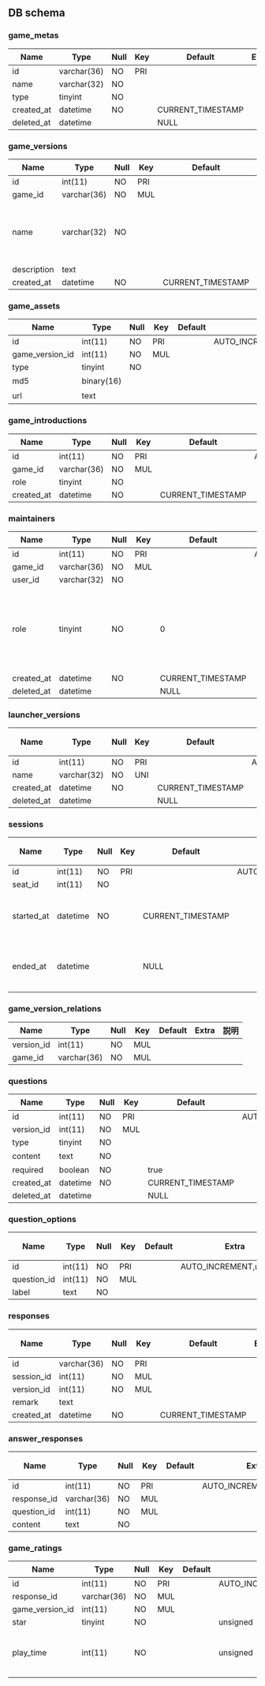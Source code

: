 ## DB schema

### game_metas
| Name | Type | Null | Key | Default | Extra | 説明 |
| --- | --- | --- | --- | --- | --- | --- |
| id | varchar(36) | NO | PRI |  |  | UUID |
| name | varchar(32) | NO |  |  |  |  |
| type | tinyint | NO |  |  |  | 0:`browser`,1:`java`,2:`exe` |
| created_at | datetime | NO |  | CURRENT_TIMESTAMP |  |  |
| deleted_at | datetime |  |  | NULL |  |  |

### game_versions
| Name | Type | Null | Key | Default | Extra | 説明 |
| --- | --- | --- | --- | --- | --- | --- |
| id | int(11) | NO | PRI |  | AUTO_INCREMENT,unsigned |  |
| game_id | varchar(36) | NO | MUL |  |  | UUID |
| name | varchar(32) | NO |  |  |  | ゲームのバージョン名 |
| description | text |  |  |  |  |  |
| created_at | datetime | NO |  | CURRENT_TIMESTAMP |  |  |

### game_assets
| Name | Type | Null | Key | Default | Extra | 説明 |
| --- | --- | --- | --- | --- | --- | --- |
| id | int(11) | NO | PRI |  | AUTO_INCREMENT,unsigned |  |
| game_version_id | int(11) | NO | MUL |  |  |  |
| type | tinyint | NO |  |  |  | 0:`url`,1:`jar`,2:`windows`,3:`mac` |
| md5 | binary(16) |  |  |  |  | typeが`browser`時はNULL |
| url | text |  |  |  |  | typeが`browser`以外でNULL |

### game_introductions
| Name | Type | Null | Key | Default | Extra | 説明 |
| --- | --- | --- | --- | --- | --- | --- |
| id | int(11) | NO | PRI |  | AUTO_INCREMENT,unsigned |  |
| game_id | varchar(36) | NO | MUL |  |  | UUID |
| role | tinyint | NO |  |  |  | 0:`image`,1:`movie` |
| created_at | datetime | NO |  | CURRENT_TIMESTAMP |  |  |

### maintainers
| Name | Type | Null | Key | Default | Extra | 説明 |
| --- | --- | --- | --- | --- | --- | --- |
| id | int(11) | NO | PRI |  | AUTO_INCREMENT,unsigned |  |
| game_id | varchar(36) | NO | MUL |  |  | UUID |
| user_id | varchar(32) | NO |  |  |  | traPID(UUID) |
| role | tinyint | NO |  | 0 |  | 0:ゲームの更新の権限のみ,1:ゲームの更新と更新権限を持つ使途の追加の権限を持つ |
| created_at | datetime | NO |  | CURRENT_TIMESTAMP |  |  |
| deleted_at | datetime |  |  | NULL |  |  |

### launcher_versions
| Name | Type | Null | Key | Default | Extra | 説明 |
| --- | --- | --- | --- | --- | --- | --- |
| id | int(11) | NO | PRI |  | AUTO_INCREMENT,unsigned |  |
| name | varchar(32) | NO | UNI |  |  |  |
| created_at | datetime | NO |  | CURRENT_TIMESTAMP |  |  |
| deleted_at | datetime |  |  | NULL |  |  |

### sessions
| Name | Type | Null | Key | Default | Extra | 説明 |
| --- | --- | --- | --- | --- | --- | --- |
| id | int(11) | NO | PRI |  | AUTO_INCREMENT,unsigned |  |
| seat_id | int(11) | NO |  |  |  |  |
| started_at | datetime | NO |  | CURRENT_TIMESTAMP |  | 着席時刻 |
| ended_at | datetime |  |  | NULL |  | 離席時刻 |

### game_version_relations
| Name | Type | Null | Key | Default | Extra | 説明 |
| --- | --- | --- | --- | --- | --- | --- |
| version_id | int(11) | NO | MUL |  |  |  |
| game_id | varchar(36) | NO | MUL |  |  |  |

### questions
| Name | Type | Null | Key | Default | Extra | 説明 |
| --- | --- | --- | --- | --- | --- | --- |
| id | int(11) | NO | PRI |  | AUTO_INCREMENT,unsigned |  |
| version_id | int(11) | NO | MUL |  |  |  |
| type | tinyint | NO |  |  |  | 0:`radio`,1:`checkbox`,2:`text` |
| content | text | NO |  |  |  | 質問文 |
| required | boolean | NO |  | true |  |  |
| created_at | datetime | NO |  | CURRENT_TIMESTAMP |  |  |
| deleted_at | datetime |  |  | NULL |  |  |

### question_options
| Name | Type | Null | Key | Default | Extra | 説明 |
| --- | --- | --- | --- | --- | --- | --- |
| id | int(11) | NO | PRI |  | AUTO_INCREMENT,unsigned |  |
| question_id | int(11) | NO | MUL |  |  |  |
| label | text | NO |  |  |  |  |

### responses
| Name | Type | Null | Key | Default | Extra | 説明 |
| --- | --- | --- | --- | --- | --- | --- |
| id | varchar(36) | NO | PRI |  |  |  |
| session_id | int(11) | NO | MUL |  |  |  |
| version_id | int(11) | NO | MUL |  |  |  |
| remark | text |  |  |  |  |  |
| created_at | datetime | NO |  | CURRENT_TIMESTAMP |  |  |

### answer_responses
| Name | Type | Null | Key | Default | Extra | 説明 |
| --- | --- | --- | --- | --- | --- | --- |
| id | int(11) | NO | PRI |  | AUTO_INCREMENT,unsigned |  |
| response_id | varchar(36) | NO | MUL |  |  |  |
| question_id | int(11) | NO | MUL |  |  |  |
| content | text | NO |  |  |  |  |

### game_ratings
| Name | Type | Null | Key | Default | Extra | 説明 |
| --- | --- | --- | --- | --- | --- | --- |
| id | int(11) | NO | PRI |  | AUTO_INCREMENT,unsigned |  |
| response_id | varchar(36) | NO | MUL |  |  |  |
| game_version_id | int(11) | NO | MUL |  |  |  |
| star | tinyint | NO |  |  | unsigned |  |
| play_time | int(11) | NO |  |  | unsigned | プレイ時間(ms) |
